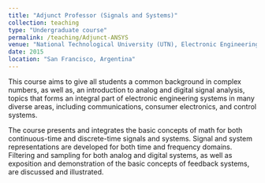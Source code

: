 ```yaml
---
title: "Adjunct Professor (Signals and Systems)"
collection: teaching
type: "Undergraduate course"
permalink: /teaching/Adjunct-ANSYS
venue: "National Technological University (UTN), Electronic Engineering Department (10/2015-11/2019)"
date: 2015
location: "San Francisco, Argentina"
---
```


This course aims to give all students a common background in complex numbers, as well as, an introduction to analog and digital signal analysis, topics that forms an integral part of electronic engineering systems in many diverse areas, including communications, consumer electronics, and control systems.

The course presents and integrates the basic concepts of math for both continuous-time and discrete-time signals and systems. Signal and system representations are developed for both time and frequency domains. Filtering and sampling for both analog and digital systems, as well as exposition and demonstration of the basic concepts of feedback systems, are discussed and illustrated.